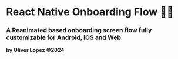 # React Native Onboarding Flow 🏄‍♂️

### A Reanimated based onboarding screen flow fully customizable for Android, iOS and Web

**by Oliver Lopez ©2024**
